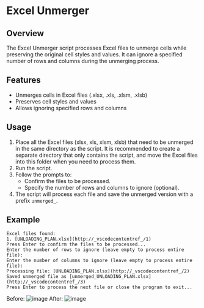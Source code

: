 # Excel Unmerger

## Overview
The Excel Unmerger script processes Excel files to unmerge cells while preserving the original cell styles and values. It can ignore a specified number of rows and columns during the unmerging process.
## Features
- Unmerges cells in Excel files (.xlsx, .xls, .xlsm, .xlsb)
- Preserves cell styles and values
- Allows ignoring specified rows and columns

## Usage
1. Place all the Excel files (xlsx, xls, xlsm, xlsb) that need to be unmerged in the same directory as the script. It is recommended to create a separate directory that only contains the script, and move the Excel files into this folder when you need to process them.
2. Run the script.
3. Follow the prompts to:
   - Confirm the files to be processed.
   - Specify the number of rows and columns to ignore (optional).
4. The script will process each file and save the unmerged version with a prefix `unmerged_`.

## Example
```plaintext
Excel files found:
1. [UNLOADING_PLAN.xlsx](http://_vscodecontentref_/1)
Press Enter to confirm the files to be processed...       
Enter the number of rows to ignore (leave empty to process entire file):
Enter the number of columns to ignore (leave empty to process entire file):
Processing file: [UNLOADING_PLAN.xlsx](http://_vscodecontentref_/2)
Saved unmerged file as [unmerged_UNLOADING_PLAN.xlsx](http://_vscodecontentref_/3)
Press Enter to process the next file or close the program to exit...
```
Before:
![image](https://github.com/user-attachments/assets/6da1817c-25d6-4647-b671-38d1e41c4209)
After:
![image](https://github.com/user-attachments/assets/7943d0c6-af7c-4f5c-868e-9e6e7b4add4b)
